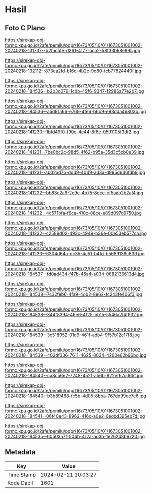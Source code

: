 # Hasil

## Foto C Plano

https://sirekap-obj-formc.kpu.go.id/2afe/pemilu/pdpr/16/73/05/10/01/1673051001002-20240218-131737--b2fac5fe-d361-4177-aca2-58f33b68e895.jpg

https://sirekap-obj-formc.kpu.go.id/2afe/pemilu/pdpr/16/73/05/10/01/1673051001002-20240218-132112--873ea2fd-b16c-4b2c-9d80-fcb77824440f.jpg

https://sirekap-obj-formc.kpu.go.id/2afe/pemilu/pdpr/16/73/05/10/01/1673051001002-20240218-184536--b2b3d679-1cdb-49f6-9347-f2986a77e2b7.jpg

https://sirekap-obj-formc.kpu.go.id/2afe/pemilu/pdpr/16/73/05/10/01/1673051001002-20240218-184536--a5d91a66-e769-4fe6-b6b9-e93dda46803b.jpg

https://sirekap-obj-formc.kpu.go.id/2afe/pemilu/pdpr/16/73/05/10/01/1673051001002-20240218-141230--1bfd49f0-f90c-4e44-8f6e-0591105f3df2.jpg

https://sirekap-obj-formc.kpu.go.id/2afe/pemilu/pdpr/16/73/05/10/01/1673051001002-20240218-141231--7be0bc2c-98d5-4f62-b95a-35d3c5cb0e39.jpg

https://sirekap-obj-formc.kpu.go.id/2afe/pemilu/pdpr/16/73/05/10/01/1673051001002-20240218-141231--ab02ad7b-ddd9-4049-ad3a-d995d646fdb9.jpg

https://sirekap-obj-formc.kpu.go.id/2afe/pemilu/pdpr/16/73/05/10/01/1673051001002-20240218-141232--bb83e2a9-2e9e-4b75-8dce-ef5aab2b2af4.jpg

https://sirekap-obj-formc.kpu.go.id/2afe/pemilu/pdpr/16/73/05/10/01/1673051001002-20240218-141232--4c571bfa-f6ca-410c-88ce-e89d097d9750.jpg

https://sirekap-obj-formc.kpu.go.id/2afe/pemilu/pdpr/16/73/05/10/01/1673051001002-20240218-141232--c2589d02-493c-4949-b36e-00e53eb577ca.jpg

https://sirekap-obj-formc.kpu.go.id/2afe/pemilu/pdpr/16/73/05/10/01/1673051001002-20240218-141233--6304d64a-dc35-4c51-b4fd-b5689138c839.jpg

https://sirekap-obj-formc.kpu.go.id/2afe/pemilu/pdpr/16/73/05/10/01/1673051001002-20240218-184537--fd0ad434-f47b-45a4-a034-0882136613d4.jpg

https://sirekap-obj-formc.kpu.go.id/2afe/pemilu/pdpr/16/73/05/10/01/1673051001002-20240218-184538--7c32feb6-4fa9-4db2-8e62-fc243fe406f3.jpg

https://sirekap-obj-formc.kpu.go.id/2afe/pemilu/pdpr/16/73/05/10/01/1673051001002-20240218-184538--344f8394-46e6-4f25-bb15-5546a2f4f932.jpg

https://sirekap-obj-formc.kpu.go.id/2afe/pemilu/pdpr/16/73/05/10/01/1673051001002-20240218-184539--3c518052-01d9-461f-adb4-9f57b12c17f8.jpg

https://sirekap-obj-formc.kpu.go.id/2afe/pemilu/pdpr/16/73/05/10/01/1673051001002-20240218-184539--403df336-7611-4625-8034-4260e62b96bd.jpg

https://sirekap-obj-formc.kpu.go.id/2afe/pemilu/pdpr/16/73/05/10/01/1673051001002-20240218-184540--ca8c56e2-7248-452f-a56b-922ef67c065f.jpg

https://sirekap-obj-formc.kpu.go.id/2afe/pemilu/pdpr/16/73/05/10/01/1673051001002-20240218-184540--b3b89468-fc5b-4d05-8bba-767dd99dc7e6.jpg

https://sirekap-obj-formc.kpu.go.id/2afe/pemilu/pdpr/16/73/05/10/01/1673051001002-20240218-184541--06f40e43-8962-416c-a0e2-6edbd395eb7d.jpg

https://sirekap-obj-formc.kpu.go.id/2afe/pemilu/pdpr/16/73/05/10/01/1673051001002-20240218-184535--60503a7f-504b-412a-ad3b-1e26248b6720.jpg


## Metadata

| Key        | Value               |
| ---------- | ------------------- |
| Time Stamp | 2024-02-21 10:03:27 |
| Kode Dapil | 1601                |



